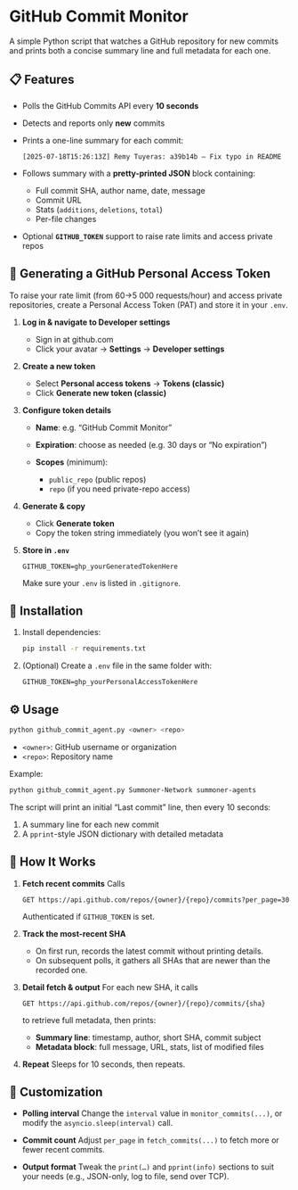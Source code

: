 # GitHub Commit Monitor

A simple Python script that watches a GitHub repository for new commits and prints both a concise summary line and full metadata for each one.

## 📋 Features

* Polls the GitHub Commits API every **10 seconds**

* Detects and reports only **new** commits

* Prints a one-line summary for each commit:

  ```
  [2025-07-18T15:26:13Z] Remy Tuyeras: a39b14b – Fix typo in README
  ```

* Follows summary with a **pretty-printed JSON** block containing:

  * Full commit SHA, author name, date, message
  * Commit URL
  * Stats (`additions`, `deletions`, `total`)
  * Per-file changes

* Optional **`GITHUB_TOKEN`** support to raise rate limits and access private repos

## 🔑 Generating a GitHub Personal Access Token

To raise your rate limit (from 60→5 000 requests/hour) and access private repositories, create a Personal Access Token (PAT) and store it in your `.env`.

1. **Log in & navigate to Developer settings**

   * Sign in at github.com
   * Click your avatar → **Settings** → **Developer settings**

2. **Create a new token**

   * Select **Personal access tokens** → **Tokens (classic)**
   * Click **Generate new token (classic)**

3. **Configure token details**

   * **Name**: e.g. “GitHub Commit Monitor”
   * **Expiration**: choose as needed (e.g. 30 days or “No expiration”)
   * **Scopes** (minimum):

     * `public_repo` (public repos)
     * `repo` (if you need private-repo access)

4. **Generate & copy**

   * Click **Generate token**
   * Copy the token string immediately (you won’t see it again)

5. **Store in `.env`**

   ```env
   GITHUB_TOKEN=ghp_yourGeneratedTokenHere
   ```

   Make sure your `.env` is listed in `.gitignore`.


## 🚀 Installation

1. Install dependencies:

   ```bash
   pip install -r requirements.txt
   ```
2. (Optional) Create a `.env` file in the same folder with:

   ```env
   GITHUB_TOKEN=ghp_yourPersonalAccessTokenHere
   ```

## ⚙️ Usage

```bash
python github_commit_agent.py <owner> <repo>
```

* `<owner>`: GitHub username or organization
* `<repo>`: Repository name

Example:

```bash
python github_commit_agent.py Summoner-Network summoner-agents
```

The script will print an initial “Last commit” line, then every 10 seconds:

1. A summary line for each new commit
2. A `pprint`-style JSON dictionary with detailed metadata


## 🔧 How It Works

1. **Fetch recent commits**
   Calls

   ```
   GET https://api.github.com/repos/{owner}/{repo}/commits?per_page=30
   ```

   Authenticated if `GITHUB_TOKEN` is set.

2. **Track the most-recent SHA**

   * On first run, records the latest commit without printing details.
   * On subsequent polls, it gathers all SHAs that are newer than the recorded one.

3. **Detail fetch & output**
   For each new SHA, it calls

   ```
   GET https://api.github.com/repos/{owner}/{repo}/commits/{sha}
   ```

   to retrieve full metadata, then prints:

   * **Summary line**: timestamp, author, short SHA, commit subject
   * **Metadata block**: full message, URL, stats, list of modified files

4. **Repeat**
   Sleeps for 10 seconds, then repeats.


## 🔄 Customization

* **Polling interval**
  Change the `interval` value in `monitor_commits(...)`, or modify the `asyncio.sleep(interval)` call.

* **Commit count**
  Adjust `per_page` in `fetch_commits(...)` to fetch more or fewer recent commits.

* **Output format**
  Tweak the `print(…)` and `pprint(info)` sections to suit your needs (e.g., JSON-only, log to file, send over TCP).
